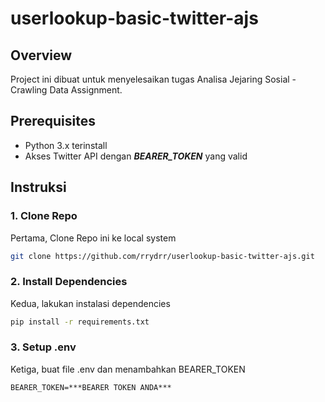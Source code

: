 # **userlookup-basic-twitter-ajs**

## Overview

Project ini dibuat untuk menyelesaikan tugas Analisa Jejaring Sosial - Crawling Data Assignment.

## Prerequisites

- Python 3.x terinstall
- Akses Twitter API dengan **_BEARER_TOKEN_** yang valid

## Instruksi

### 1. Clone Repo

Pertama, Clone Repo ini ke local system

```bash
git clone https://github.com/rrydrr/userlookup-basic-twitter-ajs.git
```

### 2. Install Dependencies

Kedua, lakukan instalasi dependencies

```bash
pip install -r requirements.txt
```

### 3. Setup .env

Ketiga, buat file .env dan menambahkan BEARER_TOKEN

```env
BEARER_TOKEN=***BEARER TOKEN ANDA***
```
